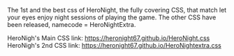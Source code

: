 The 1st and the best css of HeroNight, the fully covering CSS, that match let your eyes enjoy night sessions of playing the game. The other CSS have been released, namecode = HeroNightExtra.

HeroNigh's Main CSS link: https://heronight67.github.io/HeroNight.css
HeroNigh's 2nd CSS link: https://heronight67.github.io/HeroNightextra.css
